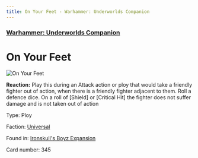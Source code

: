 ```yaml
---
title: On Your Feet - Warhammer: Underworlds Companion
---
```


### [Warhammer: Underworlds Companion](https://guidokessels.github.io/wh-underworlds)

  

# On Your Feet

![On Your Feet](https://warhammerunderworlds.com/wp-content/uploads/sites/6/2017/12/345_ENG-On-Your-Feet.png)

<b>Reaction:</b> Play this during an Attack action or ploy that would take a friendly fighter out of action, when there is a friendly fighter adjacent to them. Roll a defence dice. On a roll of [Shield] or [Critical Hit] the fighter does not suffer damage and is not taken out of action

Type: Ploy

Faction: [Universal](https://guidokessels.github.io/wh-underworlds/factions/universal)

Found in: [Ironskull's Boyz Expansion](https://guidokessels.github.io/wh-underworlds/locations/ironskulls-boyz-expansion)

Card number: 345
